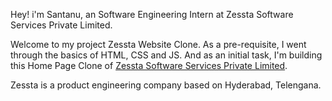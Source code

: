 Hey! i'm Santanu, an Software Engineering Intern at Zessta Software Services Private Limited.

Welcome to my project Zessta Website Clone. As a pre-requisite, I went through the basics of HTML, CSS and JS. And as an initial task, I'm building this Home Page Clone of [Zessta Software Services Private Limited](https://zessta.com).

Zessta is a product engineering company based on Hyderabad, Telengana. 
